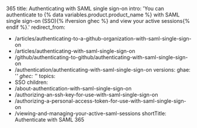 365
title: Authenticating with SAML single sign-on
intro: 'You can authenticate to {% data variables.product.product_name %} with SAML single sign-on (SSO){% ifversion ghec %} and view your active sessions{% endif %}.'
redirect_from:
  - /articles/authenticating-to-a-github-organization-with-saml-single-sign-on
  - /articles/authenticating-with-saml-single-sign-on
  - /github/authenticating-to-github/authenticating-with-saml-single-sign-on
  - /authentication/authenticating-with-saml-single-sign-on
versions:
  ghae: '*'
  ghec: '*'
topics:
  - SSO
children:
  - /about-authentication-with-saml-single-sign-on
  - /authorizing-an-ssh-key-for-use-with-saml-single-sign-on
  - /authorizing-a-personal-access-token-for-use-with-saml-single-sign-on
  - /viewing-and-managing-your-active-saml-sessions
shortTitle: Authenticate with SAML
365

